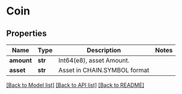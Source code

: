 # Coin

## Properties
Name | Type | Description | Notes
------------ | ------------- | ------------- | -------------
**amount** | **str** | Int64(e8), asset Amount. | 
**asset** | **str** | Asset in CHAIN.SYMBOL format | 

[[Back to Model list]](../README.md#documentation-for-models) [[Back to API list]](../README.md#documentation-for-api-endpoints) [[Back to README]](../README.md)

